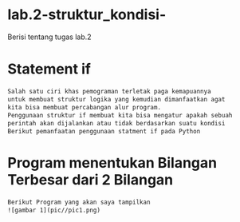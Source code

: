 # lab.2-struktur_kondisi-
Berisi tentang tugas lab.2

# Statement if
    Salah satu ciri khas pemograman terletak paga kemapuannya 
    untuk membuat struktur logika yang kemudian dimanfaatkan agat 
    kita bisa membuat percabangan alur program.
    Penggunaan struktur if membuat kita bisa mengatur apakah sebuah 
    perintah akan dijalankan atau tidak berdasarkan suatu kondisi
    Berikut pemanfaatan penggunaan statment if pada Python

# Program menentukan Bilangan Terbesar dari 2 Bilangan
    Berikut Program yang akan saya tampilkan
    ![gambar 1](pic//pic1.png)
    
